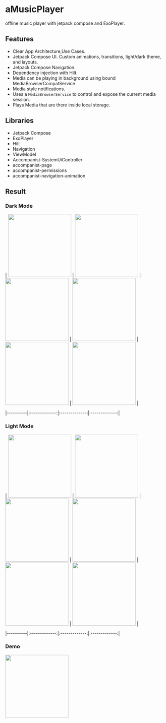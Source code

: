 # aMusicPlayer
offline music player with jetpack compose and ExoPlayer.

## Features

- Clear App Architecture,Use Cases.
- Jetpack Compose UI. Custom animations, transitions, light/dark theme, and layouts.
- Jetpack Compose Navigation.
- Dependency injection with Hilt.
- Media can be playing in background using bound MediaBrowserCompatService
- Media style notifications.
- Uses a `MediaBrowserService` to control and expose the current media session.
- Plays Media that are there inside local storage.

## Libraries

- Jetpack Compose
- ExoPlayer
- Hilt
- Navigation
- ViewModel
- Accompanist-SystemUiController
- accompanist-page
- accompanist-permissions
- accompanist-navigation-animation

## Result

### Dark Mode

| <img src="screenshots/d_home.jpg" width="200"/> | <img src="screenshots/d_songs.jpg" width="200"/> | <img src="screenshots/d_album.jpg" width="200"/> | <img src="screenshots/d_artist.jpg" width="200"/> | <img src="screenshots/d_playlist.jpg" width="200"/> | 
<img src="screenshots/d_player.jpg" width="200"/> | 

|----------|:-------------:|:-------------:|:-------------:|

### Light Mode

| <img src="screenshots/l_home.jpg" width="200"/> | <img src="screenshots/l_songs.jpg" width="200"/> | <img src="screenshots/l_album.jpg" width="200"/> | <img src="screenshots/l_artist.jpg" width="200"/> | <img src="screenshots/l_playlist.jpg" width="200"/> | 
<img src="screenshots/l_player.jpg" width="200"/> | 

|----------|:-------------:|:-------------:|:-------------:|

### Demo
<img src="screenshots/demo.gif" width="200"/>
